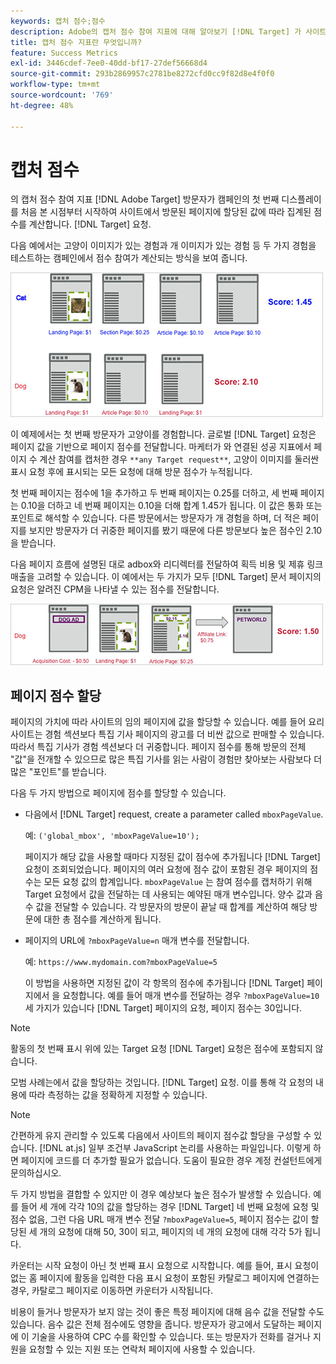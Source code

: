 ```yaml
---
keywords: 캡처 점수;점수
description: Adobe의 캡처 점수 참여 지표에 대해 알아보기 [!DNL Target] 가 사이트에서 방문한 페이지에 지정된 값을 기반으로 집계된 점수를 계산합니다.
title: 캡처 점수 지표란 무엇입니까?
feature: Success Metrics
exl-id: 3446cdef-7ee0-40dd-bf17-27def56668d4
source-git-commit: 293b2869957c2781be8272cfd0cc9f82d8e4f0f0
workflow-type: tm+mt
source-wordcount: '769'
ht-degree: 48%

---
```


# 캡처 점수

의 캡처 점수 참여 지표 [!DNL Adobe Target] 방문자가 캠페인의 첫 번째 디스플레이를 처음 본 시점부터 시작하여 사이트에서 방문된 페이지에 할당된 값에 따라 집계된 점수를 계산합니다. [!DNL Target] 요청.

다음 예에서는 고양이 이미지가 있는 경험과 개 이미지가 있는 경험 등 두 가지 경험을 테스트하는 캠페인에서 점수 참여가 계산되는 방식을 보여 줍니다.

![example_score 이미지](assets/example_score.png)

이 예제에서는 첫 번째 방문자가 고양이를 경험합니다. 글로벌 [!DNL Target] 요청은 페이지 값을 기반으로 페이지 점수를 전달합니다. 마케터가 와 연결된 성공 지표에서 페이지 수 계산 참여를 캡처한 경우 `**any Target request**`, 고양이 이미지를 둘러싼 표시 요청 후에 표시되는 모든 요청에 대해 방문 점수가 누적됩니다.

첫 번째 페이지는 점수에 1을 추가하고 두 번째 페이지는 0.25를 더하고, 세 번째 페이지는 0.10을 더하고 네 번째 페이지는 0.10을 더해 합계 1.45가 됩니다. 이 값은 통화 또는 포인트로 해석할 수 있습니다. 다른 방문에서는 방문자가 개 경험을 하며, 더 적은 페이지를 보지만 방문자가 더 귀중한 페이지를 봤기 때문에 다른 방문보다 높은 점수인 2.10을 받습니다.

다음 페이지 흐름에 설명된 대로 adbox와 리디렉터를 전달하여 획득 비용 및 제휴 링크 매출을 고려할 수 있습니다. 이 예에서는 두 가지가 모두 [!DNL Target] 문서 페이지의 요청은 알려진 CPM을 나타낼 수 있는 점수를 전달합니다.

![example_score2 이미지](assets/example_score2.png)

## 페이지 점수 할당

페이지의 가치에 따라 사이트의 임의 페이지에 값을 할당할 수 있습니다. 예를 들어 요리 사이트는 경험 섹션보다 특집 기사 페이지의 광고를 더 비싼 값으로 판매할 수 있습니다. 따라서 특집 기사가 경험 섹션보다 더 귀중합니다. 페이지 점수를 통해 방문의 전체 &quot;값&quot;을 전개할 수 있으므로 많은 특집 기사를 읽는 사람이 경험만 찾아보는 사람보다 더 많은 &quot;포인트&quot;를 받습니다.

다음 두 가지 방법으로 페이지에 점수를 할당할 수 있습니다.

* 다음에서 [!DNL Target] request, create a parameter called `mboxPageValue`.

   예: `('global_mbox', 'mboxPageValue=10');`

   페이지가 해당 값을 사용할 때마다 지정된 값이 점수에 추가됩니다 [!DNL Target] 요청이 조회되었습니다. 페이지의 여러 요청에 점수 값이 포함된 경우 페이지의 점수는 모든 요청 값의 합계입니다. `mboxPageValue` 는 참여 점수를 캡처하기 위해 Target 요청에서 값을 전달하는 데 사용되는 예약된 매개 변수입니다. 양수 값과 음수 값을 전달할 수 있습니다. 각 방문자의 방문이 끝날 때 합계를 계산하여 해당 방문에 대한 총 점수를 계산하게 됩니다.

* 페이지의 URL에 `?mboxPageValue=n` 매개 변수를 전달합니다.

   예: `https://www.mydomain.com?mboxPageValue=5`

   이 방법을 사용하면 지정된 값이 각 항목의 점수에 추가됩니다 [!DNL Target] 페이지에서 을 요청합니다. 예를 들어 매개 변수를 전달하는 경우 `?mboxPageValue=10`세 가지가 있습니다 [!DNL Target] 페이지의 요청, 페이지 점수는 30입니다.

>[!NOTE]
>
>활동의 첫 번째 표시 위에 있는 Target 요청 [!DNL Target] 요청은 점수에 포함되지 않습니다.

모범 사례는에서 값을 할당하는 것입니다. [!DNL Target] 요청. 이를 통해 각 요청의 내용에 따라 측정하는 값을 정확하게 지정할 수 있습니다.

>[!NOTE]
>
>간편하게 유지 관리할 수 있도록 다음에서 사이트의 페이지 점수값 할당을 구성할 수 있습니다. [!DNL at.js] 일부 조건부 JavaScript 논리를 사용하는 파일입니다. 이렇게 하면 페이지에 코드를 더 추가할 필요가 없습니다. 도움이 필요한 경우 계정 컨설턴트에게 문의하십시오.

두 가지 방법을 결합할 수 있지만 이 경우 예상보다 높은 점수가 발생할 수 있습니다. 예를 들어 세 개에 각각 10의 값을 할당하는 경우 [!DNL Target] 네 번째 요청에 요청 및 점수 없음, 그런 다음 URL 매개 변수 전달 `?mboxPageValue=5`, 페이지 점수는 값이 할당된 세 개의 요청에 대해 50, 30이 되고, 페이지의 네 개의 요청에 대해 각각 5가 됩니다.

카운터는 시작 요청이 아닌 첫 번째 표시 요청으로 시작합니다. 예를 들어, 표시 요청이 없는 홈 페이지에 활동을 입력한 다음 표시 요청이 포함된 카탈로그 페이지에 연결하는 경우, 카탈로그 페이지로 이동하면 카운터가 시작됩니다.

비용이 들거나 방문자가 보지 않는 것이 좋은 특정 페이지에 대해 음수 값을 전달할 수도 있습니다. 음수 값은 전체 점수에도 영향을 줍니다. 방문자가 광고에서 도달하는 페이지에 이 기술을 사용하여 CPC 수를 확인할 수 있습니다. 또는 방문자가 전화를 걸거나 지원을 요청할 수 있는 지원 또는 연락처 페이지에 사용할 수 있습니다.
